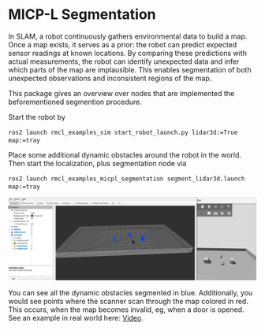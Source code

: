 # MICP-L Segmentation

In SLAM, a robot continuously gathers environmental data to build a map.
Once a map exists, it serves as a prior: the robot can predict expected sensor readings at known locations.
By comparing these predictions with actual measurements, the robot can identify unexpected data and infer which parts of the map are implausible.
This enables segmentation of both unexpected observations and inconsistent regions of the map.

This package gives an overview over nodes that are implemented the beforementioned segmention procedure.


Start the robot by 

```console
ros2 launch rmcl_examples_sim start_robot_launch.py lidar3d:=True map:=tray
```

Place some additional dynamic obstacles around the robot in the world.
Then start the localization, plus segmentation node via

```console
ros2 launch rmcl_examples_micpl_segmentation segment_lidar3d.launch map:=tray
```

![RMCL Segment LiDAR3D](.media/segment_lidar3d.png)

You can see all the dynamic obstacles segmented in blue. Additionally, you would see points where the scanner scan through the map colored in red. This occurs, when the map becomes invalid, eg, when a door is opened. See an example in real world here: [Video](https://www.youtube.com/watch?v=9i3B1ayvMn4&t=307s).